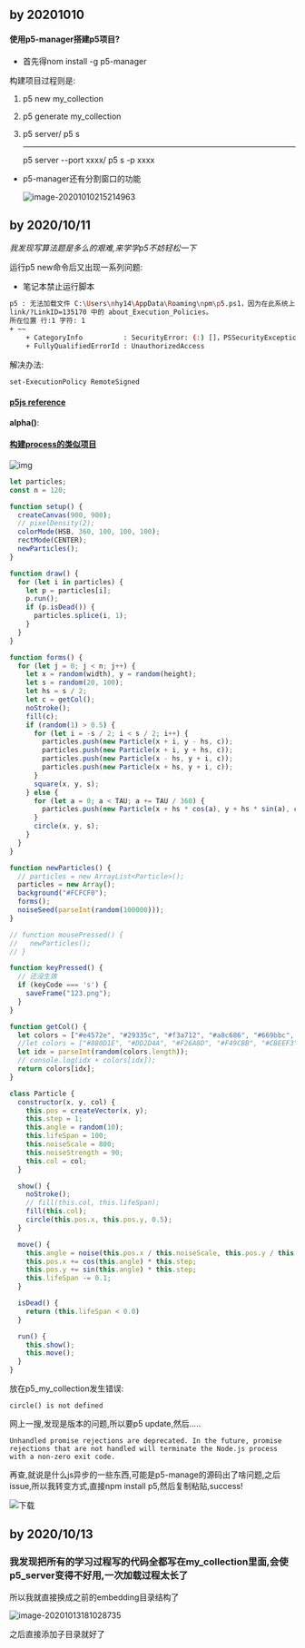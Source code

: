## by 20201010

#### 使用p5-manager搭建p5项目?

- 首先得nom install -g p5-manager

构建项目过程则是:

1. p5 new my_collection

2. p5 generate my_collection

3. p5 server/ p5 s

   ------

   p5 server --port   xxxx/ p5 s -p xxxx

- p5-manager还有分割窗口的功能

  ![image-20201010215214963](readme.assets/image-20201010215214963.png)

## by 2020/10/11

*我发现写算法题是多么的艰难,来学学p5不妨轻松一下*

运行p5 new命令后又出现一系列问题:

- 笔记本禁止运行脚本

```bash
p5 : 无法加载文件 C:\Users\nhy14\AppData\Roaming\npm\p5.ps1，因为在此系统上禁止运行脚本。有关详细信息，请参阅 https:/go.microsoft.com/fw 
link/?LinkID=135170 中的 about_Execution_Policies。
所在位置 行:1 字符: 1
+ ~~
    + CategoryInfo          : SecurityError: (:) []，PSSecurityException
    + FullyQualifiedErrorId : UnauthorizedAccess
```

解决办法:

```bash
set-ExecutionPolicy RemoteSigned
```

#### [p5js reference](https://p5js.org/reference/)

**alpha()**:

<!--Extracts the alpha value from a color or pixel array.-->

#### [构建process的类似项目](https://www.jianshu.com/p/0907f7b64e53)

![img](readme.assets/7145358-041b6c244b59ffc1.png)

```js
let particles;
const n = 120;

function setup() {
  createCanvas(900, 900);
  // pixelDensity(2);
  colorMode(HSB, 360, 100, 100, 100);
  rectMode(CENTER);
  newParticles();
}

function draw() {
  for (let i in particles) {
    let p = particles[i];
    p.run();
    if (p.isDead()) {
      particles.splice(i, 1);
    }
  }
}

function forms() {
  for (let j = 0; j < n; j++) {
    let x = random(width), y = random(height);
    let s = random(20, 100);
    let hs = s / 2;
    let c = getCol();
    noStroke();
    fill(c);
    if (random(1) > 0.5) {
      for (let i = -s / 2; i < s / 2; i++) {
        particles.push(new Particle(x + i, y - hs, c));
        particles.push(new Particle(x + i, y + hs, c));
        particles.push(new Particle(x - hs, y + i, c));
        particles.push(new Particle(x + hs, y + i, c));
      }
      square(x, y, s);
    } else {
      for (let a = 0; a < TAU; a += TAU / 360) {
        particles.push(new Particle(x + hs * cos(a), y + hs * sin(a), c));
      }
      circle(x, y, s);
    }
  }
}

function newParticles() {
  // particles = new ArrayList<Particle>();
  particles = new Array();
  background("#FCFCF0");
  forms();
  noiseSeed(parseInt(random(100000)));
}

// function mousePressed() {
//   newParticles();
// }

function keyPressed() {
  // 还没生效
  if (keyCode === 's') {
    saveFrame("123.png");
  }
}

function getCol() {
  let colors = ["#e4572e", "#29335c", "#f3a712", "#a8c686", "#669bbc", "#efc2f0"];
  //let colors = ["#880D1E", "#DD2D4A", "#F26A8D", "#F49CBB", "#CBEEF3"];
  let idx = parseInt(random(colors.length));
  // console.log(idx + colors[idx]);
  return colors[idx];
}

class Particle {
  constructor(x, y, col) {
    this.pos = createVector(x, y);
    this.step = 1;
    this.angle = random(10);
    this.lifeSpan = 100;
    this.noiseScale = 800;
    this.noiseStrength = 90;
    this.col = col;
  }

  show() {
    noStroke();
    // fill(this.col, this.lifeSpan);
    fill(this.col);
    circle(this.pos.x, this.pos.y, 0.5);
  }

  move() {
    this.angle = noise(this.pos.x / this.noiseScale, this.pos.y / this.noiseScale) * this.noiseStrength;
    this.pos.x += cos(this.angle) * this.step;
    this.pos.y += sin(this.angle) * this.step;
    this.lifeSpan -= 0.1;
  }

  isDead() {
    return (this.lifeSpan < 0.0)
  }

  run() {
    this.show();
    this.move();
  }
}
```

放在p5_my_collection发生错误:

```
circle() is not defined
```

网上一搜,发现是版本的问题,所以要p5 update,然后.....

```error
Unhandled promise rejections are deprecated. In the future, promise rejections that are not handled will terminate the Node.js process with a non-zero exit code.
```

再查,就说是什么js异步的一些东西,可能是p5-manage的源码出了啥问题,之后issue,所以我转变方式,直接npm install p5,然后复制粘贴,success!

![下载](readme.assets/%E4%B8%8B%E8%BD%BD.png)

## by 2020/10/13

### **我发现把所有的学习过程写的代码全都写在my_collection里面,会使p5_server变得不好用,一次加载过程太长了**

所以我就直接换成之前的embedding目录结构了

![image-20201013181028735](readme.assets/image-20201013181028735.png)

之后直接添加子目录就好了



